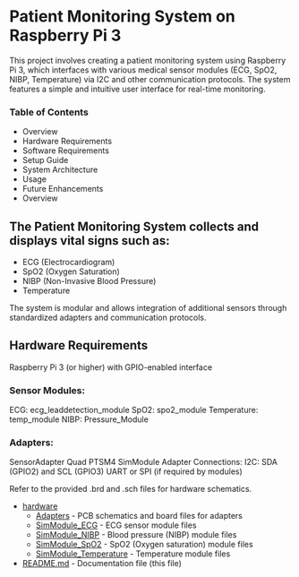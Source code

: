 # Patient Monitoring System on Raspberry Pi 3

This project involves creating a patient monitoring system using Raspberry Pi 3, which interfaces with various medical sensor modules (ECG, SpO2, NIBP, Temperature) via I2C and other communication protocols. The system features a simple and intuitive user interface for real-time monitoring.

### Table of Contents

- Overview
- Hardware Requirements
- Software Requirements
- Setup Guide
- System Architecture
- Usage
- Future Enhancements
- Overview

## The Patient Monitoring System collects and displays vital signs such as:

- ECG (Electrocardiogram)
- SpO2 (Oxygen Saturation)
- NIBP (Non-Invasive Blood Pressure)
- Temperature

The system is modular and allows integration of additional sensors through standardized adapters and communication protocols.

## Hardware Requirements

Raspberry Pi 3 (or higher) with GPIO-enabled interface

### Sensor Modules:
ECG: ecg_leaddetection_module
SpO2: spo2_module
Temperature: temp_module
NIBP: Pressure_Module

### Adapters:
SensorAdapter Quad PTSM4
SimModule Adapter
Connections:
I2C: SDA (GPIO2) and SCL (GPIO3)
UART or SPI (if required by modules)

Refer to the provided .brd and .sch files for hardware schematics.

  * [hardware](./)
    * [Adapters](./Adapters) - PCB schematics and board files for adapters
    * [SimModule_ECG](./SimModule_ECG) - ECG sensor module files
    * [SimModule_NIBP](./SimModule_NIBP) - Blood pressure (NIBP) module files
    * [SimModule_SpO2](./SimModule_SpO2) - SpO2 (Oxygen saturation) module files
    * [SimModule_Temperature](./SimModule_Temperature) - Temperature module files
  * [README.md](README.md) - Documentation file (this file)